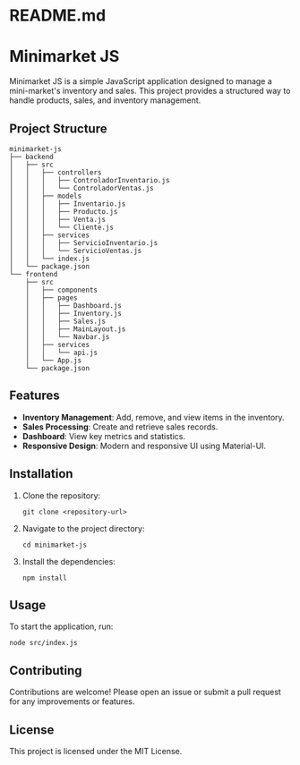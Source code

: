 # README.md

# Minimarket JS

Minimarket JS is a simple JavaScript application designed to manage a mini-market's inventory and sales. This project provides a structured way to handle products, sales, and inventory management.

## Project Structure

```
minimarket-js
├── backend
│   ├── src
│   │   ├── controllers
│   │   │   ├── ControladorInventario.js
│   │   │   └── ControladorVentas.js
│   │   ├── models
│   │   │   ├── Inventario.js
│   │   │   ├── Producto.js
│   │   │   ├── Venta.js
│   │   │   └── Cliente.js
│   │   ├── services
│   │   │   ├── ServicioInventario.js
│   │   │   └── ServicioVentas.js
│   │   └── index.js
│   └── package.json
└── frontend
    ├── src
    │   ├── components
    │   ├── pages
    │   │   ├── Dashboard.js
    │   │   ├── Inventory.js
    │   │   ├── Sales.js
    │   │   ├── MainLayout.js
    │   │   └── Navbar.js
    │   ├── services
    │   │   └── api.js
    │   └── App.js
    └── package.json
```

## Features

- **Inventory Management**: Add, remove, and view items in the inventory.
- **Sales Processing**: Create and retrieve sales records.
- **Dashboard**: View key metrics and statistics.
- **Responsive Design**: Modern and responsive UI using Material-UI.

## Installation

1. Clone the repository:
   ```
   git clone <repository-url>
   ```
2. Navigate to the project directory:
   ```
   cd minimarket-js
   ```
3. Install the dependencies:
   ```
   npm install
   ```

## Usage

To start the application, run:
```
node src/index.js
```

## Contributing

Contributions are welcome! Please open an issue or submit a pull request for any improvements or features.

## License

This project is licensed under the MIT License.